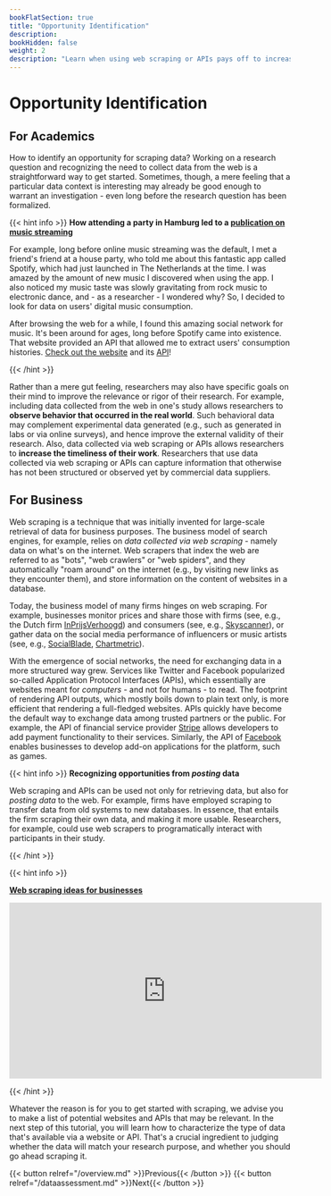 ```yaml
---
bookFlatSection: true
title: "Opportunity Identification"
description:
bookHidden: false
weight: 2
description: "Learn when using web scraping or APIs pays off to increase the relevance and rigor of your research."
---
```



# Opportunity Identification

## For Academics

How to identify an opportunity for scraping data? Working on a research question and recognizing the need to collect data from the web is a straightforward way to get started. Sometimes, though, a mere feeling that a particular data context is interesting may already be good enough to warrant an investigation - even long before the research question has been formalized.

{{< hint info >}}
__How attending a party in Hamburg led to a [publication on music streaming](https://tiu.nu/spotify)__

For example, long before online music streaming was the default, I met a friend's friend at a house party, who told me about this fantastic app called Spotify, which had just launched in The Netherlands at the time. I was amazed by the amount of new music I discovered when using the app. I also noticed my music taste was slowly gravitating from rock music to electronic dance, and - as a researcher - I wondered why? So, I decided to look for data on users' digital music consumption.

After browsing the web for a while, I found this amazing social network for music. It's been around for ages, long before Spotify came into existence. That website provided an API that allowed me to extract users' consumption histories. [Check out the website](https://last.fm) and its [API](https://last.fm/api)!

{{< /hint >}}

Rather than a mere gut feeling, researchers may also have specific goals on their mind to improve the relevance or rigor of their research. For example, including data collected from the web in one's study allows researchers to __observe behavior that occurred in the real world__. Such behavioral data may complement experimental data generated (e.g., such as generated in labs or via online surveys), and hence improve the external validity of their research. Also, data collected via web scraping or APIs allows researchers to __increase the timeliness of their work__. Researchers that use data collected via web scraping or APIs can capture information that otherwise has not been structured or observed yet by commercial data suppliers.

## For Business

Web scraping is a technique that was initially invented for large-scale retrieval of data for business purposes. The business model of search engines, for example, relies on *data collected via web scraping* - namely data on what's on the internet. Web scrapers that index the web are referred to as "bots", "web crawlers" or "web spiders", and they automatically "roam around" on the internet (e.g., by visiting new links as they encounter them), and store information on the content of websites in a database.

Today, the business model of many firms hinges on web scraping. For example, businesses monitor prices and share those with firms (see, e.g., the Dutch firm [InPrijsVerhoogd](https://www.ipvdata.com/en/)) and consumers (see, e.g., [Skyscanner](https://skyscanner.com)), or gather data on the social media performance of influencers or music artists (see, e.g., [SocialBlade](https://socialblade.com), [Chartmetric](https://chartmetric.com)).

With the emergence of social networks, the need for exchanging data in a more structured way grew. Services like Twitter and Facebook popularized so-called Application Protocol Interfaces (APIs), which essentially are websites meant for *computers* - and not for humans - to read. The footprint of rendering API outputs, which mostly boils down to plain text only, is more efficient that rendering a full-fledged websites. APIs quickly have become the default way to exchange data among trusted partners or the public. For example, the API of financial service provider [Stripe](https://stripe.com) allows developers to add payment functionality to their services. Similarly, the API of [Facebook](https://developers.facebook.com) enables businesses to develop add-on applications for the platform, such as games.

{{< hint info >}}
__Recognizing opportunities from *posting* data__

Web scraping and APIs can be used not only for retrieving data, but also for *posting data* to the web. For example, firms have employed scraping to transfer data from old systems to new databases. In essence, that entails the firm scraping their own data, and making it more usable. Researchers, for example, could use web scrapers to programatically interact with participants in their study.

{{< /hint >}}


{{< hint info >}}

__[Web scraping ideas for businesses](https://www.youtube.com/watch?v=qljvs_ttgl0)__

<iframe width="560" height="315" src="https://www.youtube.com/embed/qljvs_ttgl0" frameborder="0" allow="accelerometer; autoplay; clipboard-write; encrypted-media; gyroscope; picture-in-picture" allowfullscreen></iframe>

{{< /hint >}}


Whatever the reason is for you to get started with scraping, we advise you to make a list of potential websites and APIs that may be relevant. In the next step of this tutorial, you will learn how to characterize the type of data that's available via a website or API. That's a crucial ingredient to judging whether the data will match your research purpose, and whether you should go ahead scraping it.


{{< button relref="/overview.md" >}}Previous{{< /button >}}
{{< button relref="/dataassessment.md" >}}Next{{< /button >}}


<!--
- for doing academic research
- for developing new business ideas and conducting marketing research [*video*](https://www.youtube.com/watch?v=2XfA0e4Bzkk)

-->
